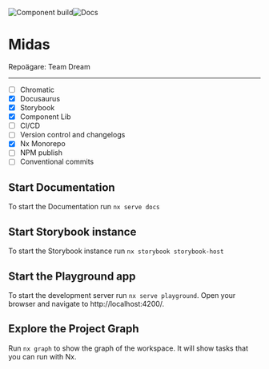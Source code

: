 ![Component build](https://github.com/migrationsverket/midas/actions/workflows/components-ci.yml/badge.svg)![Docs](https://github.com/migrationsverket/midas/actions/workflows/documentation-ci.yml/badge.svg)

# Midas

Repoägare: Team Dream

---

- [ ] Chromatic
- [x] Docusaurus
- [x] Storybook
- [x] Component Lib
- [ ] CI/CD
- [ ] Version control and changelogs
- [x] Nx Monorepo
- [ ] NPM publish
- [ ] Conventional commits

## Start Documentation

To start the Documentation run `nx serve docs`

## Start Storybook instance

To start the Storybook instance run `nx storybook storybook-host`

## Start the Playground app

To start the development server run `nx serve playground`. Open your browser and navigate to http://localhost:4200/.

## Explore the Project Graph
Run `nx graph` to show the graph of the workspace.
It will show tasks that you can run with Nx.

